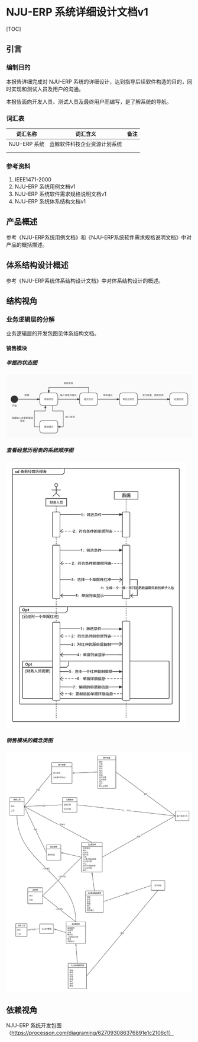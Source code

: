# NJU-ERP 系统详细设计文档v1

[TOC]

## 引言

### 编制目的

本报告详细完成对 NJU-ERP 系统的详细设计，达到指导后续软件构造的目的，同时实现和测试人员及用户的沟通。

本报告面向开发人员、测试人员及最终用户而编写，是了解系统的导航。

### 词汇表

| 词汇名称     | 词汇含义                     | 备注 |
| ------------ | ---------------------------- | ---- |
| NJU-ERP 系统 | 蓝鲸软件科技企业资源计划系统 |      |
|              |                              |      |
|              |                              |      |

### 参考资料

1. IEEE1471-2000
2. NJU-ERP 系统用例文档v1
3. NJU-ERP 系统软件需求规格说明文档v1
4. NJU-ERP 系统体系结构文档v1

## 产品概述

参考《NJU-ERP系统用例文档》和《NJU-ERP系统软件需求规格说明文档》中对产品的概括描述。

## 体系结构设计概述

参考《NJU-ERP系统体系结构设计文档》中对体系结构设计的概述。

## 结构视角

### 业务逻辑层的分解

业务逻辑层的开发包图见体系结构文档。

#### 销售模块

##### 单据的状态图

![status-diagram](NJU-ERP%E7%B3%BB%E7%BB%9F%E8%AF%A6%E7%BB%86%E8%AE%BE%E8%AE%A1%E6%96%87%E6%A1%A3v1/201250127-status-diagram.jpg)

##### 查看经营历程表的系统顺序图

<img src="NJU-ERP%E7%B3%BB%E7%BB%9F%E8%AF%A6%E7%BB%86%E8%AE%BE%E8%AE%A1%E6%96%87%E6%A1%A3v1/201250185-%E6%9F%A5%E7%9C%8B%E7%BB%8F%E8%90%A5%E5%8E%86%E7%A8%8B%E8%A1%A8%E7%B3%BB%E7%BB%9F%E9%A1%BA%E5%BA%8F%E5%9B%BE.png" alt="查看经营历程表系统顺序图" style="zoom:70%;" />

##### 销售模块的概念类图

<img src="NJU-ERP%E7%B3%BB%E7%BB%9F%E8%AF%A6%E7%BB%86%E8%AE%BE%E8%AE%A1%E6%96%87%E6%A1%A3v1/201250181-class-diagram.png" alt="class-diagram" style="zoom:80%;" />



## 依赖视角

NJU-ERP 系统开发包图（https://processon.com/diagraming/627093086376891e1c2106c1）